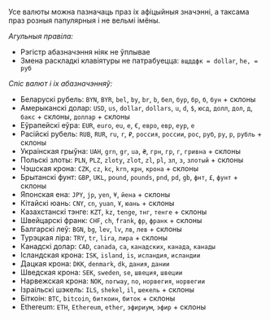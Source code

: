 Усе валюты можна пазначаць праз іх афіцыйныя значэнні, а таксама праз розныя папулярныя і не вельмі імёны.

*Агульныя правіла:*
- Рэгістр абазначэння ніяк не ўплывае
- Змена раскладкі клавіятуры не патрабуецца: `вщддфк = dollar`, `he, = руб`

*Спіс валют і іх абазначэнняў:*
- Беларускі рубель:
`BYN`, `BYR`, `bel`, `by`, `br`, `b`, `бел`, `бур`, `бр`, `б`, `бун` + склоны
- Амерыканскі долар:
`USD`, `us`, `dollar`, `dollars`, `u`, `d`, `$`, `юсд`, `долл`, `дол`, `д`, `бакс` + склоны, `доллар` + склоны
- Еўрапейскі еўра:
`EUR`, `euro`, `eu`, `e`, `€`, `евро`, `евр`, `еур`, `е`
- Расійскі рубель:
`RUB`, `RUR`, `ru`, `r`, `₽`, `россия`, `россии`, `рос`, `руб`, `ру`, `р`, `рубль` + склоны
- Украінская грыўна:
`UAH`, `grn`, `gr`, `ua`, `₴`, `грн`, `гр`, `г`, `гривна` + склоны
- Польскі злоты:
`PLN`, `PLZ`, `zloty`, `zlot`, `zl`, `pl`, `зл`, `з`, `злотый` + склоны
- Чэшская крона:
`CZK`, `cz`, `kc`, `krn`, `крн`, `крона` + склоны
- Брытанскі фунт:
`GBP`, `UKL`, `pound`, `pounds`, `pnd`, `pd`, `gb`, `фнт`, `£`, `фунт` + склоны
- Японская ена:
`JPY`, `jp`, `yen`, `¥`, `йена` + склоны
- Кітайскі юань:
`CNY`, `cn`, `yuan`, `Ұ`, `юань` + склоны
- Казахстанскі тэнге:
`KZT`, `kz`, `tenge`, `тнг`, `тенге` + склоны
- Швейцарскі франк:
`CHF`, `ch`, `frank`, `фр`, `франк` + склоны
- Балгарскі леў:
`BGN`, `bg`, `lev`, `lv`, `лв`, `лев` + склоны
- Турэцкая ліра:
`TRY`, `tr`, `lira`, `лира` + склоны
- Канадскі долар:
`CAD`, `canada`, `ca`, `канадских`, `канада`, `канады`
- Ісландская крона:
`ISK`, `island`, `is`, `исландия`, `исландии`
- Дацкая крона: 
`DKK`, `denmark`, `dk`, `дания`, `дании`
- Шведская крона: 
`SEK`, `sweden`, `se`, `швеция`, `швеции`
- Нарвежская крона:
`NOK`, `norway`, `no`, `норвегия`, `норвегии`
- Ізраільскі шэкель:
`ILS`, `shekel`, `il`, `шекель` + склоны
- Біткоін:
`BTC`, `bitcoin`, `биткоин`, `биток` + склоны
- Ethereum:
`ETH`, `Ethereum`, `ether`, `эфириум`, `эфир` + склоны
